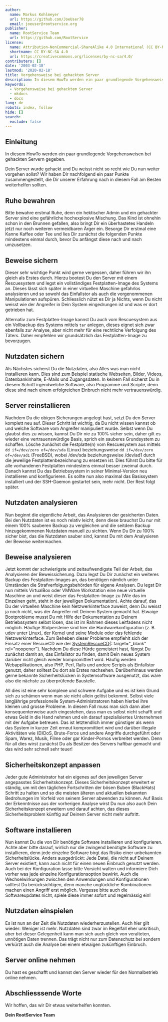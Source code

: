 ```yaml
---
author:
  name: Markus Kohlmeyer
  url: https://github.com/JoeUser78
  email: joeuser@rootservice.org
publisher:
  name: RootService Team
  url: https://github.com/RootService
license:
  name: Attribution-NonCommercial-ShareAlike 4.0 International (CC BY-NC-SA 4.0)
  shortname: CC BY-NC-SA 4.0
  url: https://creativecommons.org/licenses/by-nc-sa/4.0/
contributers: []
date: '2003-02-18'
lastmod: '2020-02-18'
title: Vorgehensweise bei gehacktem Server
description: In diesem HowTo werden ein paar grundlegende Vorgehensweisen bei gehackten Servern gegeben.
keywords:
  - Vorgehensweise bei gehacktem Server
  - mkdocs
  - docs
lang: de
robots: index, follow
hide: []
search:
  exclude: false
---
```


## Einleitung

In diesem HowTo werden ein paar grundlegende Vorgehensweisen bei gehackten Servern gegeben.

Dein Server wurde gehackt und Du weisst nicht so recht wie Du nun weiter vorgehen sollst? Wir haben Dir nachfolgend ein
paar Punkte zusammengestellt, die Dir unserer Erfahrung nach in diesem Fall am Besten weiterhelfen sollten.

## Ruhe bewahren

Bitte bewahre erstmal Ruhe, denn ein hektischer Admin und ein gehackter Server sind eine gefährliche hochexplosive
Mischung. Das Kind ist ohnehin schon in den Brunnen gefallen, also bringt Dir ein überhastetes Handeln jetzt nur noch
weiteren vermeidbaren Ärger ein. Besorge Dir erstmal eine Kanne Kaffee oder Tee und lies Dir zunächst die folgenden
Punkte mindestens einmal durch, bevor Du anfängst diese nach und nach umzusetzen.

## Beweise sichern

Dieser sehr wichtige Punkt wird gerne vergessen, daher führen wir ihn gleich als Erstes durch. Hierzu bootest Du den
Server mit einem Rescuesystem und legst ein vollständiges Festplatten-Image des Systems an. Dieses lässt sich später in
einer virtuellen Maschine gefahrlos analysieren und so sowohl das Einfallstor als auch die vorgenommenen Manipulationen
aufspüren. Schliesslich nützt es Dir ja Nichts, wenn Du nicht weisst wie der Angreifer in Dein System eingedrungen ist
und was er dort getrieben hat.

Alternativ zum Festplatten-Image kannst Du auch vom Rescuesystem aus ein Vollbackup des Systems mittels `tar` anlegen,
dieses eignet sich zwar ebenfalls zur Analyse, aber nicht mehr für eine rechtliche Verfolgung des Täters. Daher
empfehlen wir grundsätzlich das Festplatten-Image zu bevorzugen.

## Nutzdaten sichern

Als Nächstes sicherst Du die Nutzdaten, also Alles was man nicht installieren kann. Dies sind zum Beispiel statische
Webseiten, Bilder, Videos, Datenbankinhalte, E-Mails und Zugangsdaten. In keinem Fall sicherst Du in diesem Schritt
irgendwelche Software, also Programme und Scripte, denn diese sind nach einem erfolgreichen Einbruch nicht mehr
vertrauenswürdig.

## Server reinstallieren

Nachdem Du die obigen Sicherungen angelegt hast, setzt Du den Server komplett neu auf. Dieser Schritt ist wichtig, da
Du nicht wissen kannst ob und welche Software vom Angreifer manipuliert wurde. Selbst wenn Du glaubst dies zu wissen,
kannst Du Dir nie zu 100% sicher sein, daher gilt es wieder eine vertrauenswürdige Basis, sprich ein sauberes
Grundsystem zu schaffen. Lösche zunächst die Festplatte(n) vom Rescuesystem aus mittels `dd if=/dev/zero of=/dev/sda`
(Linux) beziehungsweise `dd if=/dev/zero of=/dev/ad1` (FreeBSD), wobei /dev/sda beziehungsweise /dev/ad1 durch die
jeweilige Festplattenbezeichnung zu ersetzen ist. Dies führst Du bitte für alle vorhandenen Festplatten mindestens
einmal besser zweimal durch. Danach kannst Du das Betriebssystem in seiner Minimal-Version neu installieren und
konfigurieren. Es sollte nun also maximal das Basissystem installiert und der SSH-Daemon gestartet sein, mehr nicht.
Der Rest folgt später.

## Nutzdaten analysieren

Nun beginnt die eigentliche Arbeit, das Analysieren der gesicherten Daten. Bei den Nutzdaten ist es noch relativ
leicht, denn diese brauchst Du nur mit einem 100% sauberen Backup zu vergleichen und die seitdem Backup hinzugekommenen
Nutzdaten manuell zu sichten. Wenn Du Dir zu 100% sicher bist, das die Nutzdaten sauber sind, kannst Du mit dem
Analysieren der Beweise weitermachen.

## Beweise analysieren

Jetzt kommt der schwierigste und zeitaufwendigste Teil der Arbeit, das Analysieren der Beweissicherung. Dazu legst Du
Dir zunächst ein weiteres Backup des Festplatten-Images an, das benötigen nämlich unter Umständen die
Strafverfolgungsbehörden für eigene Analysen. Du legst Dir nun mittels VirtualBox oder VMWare Workstation eine neue
virtuelle Maschine an und weist dieser das Festplatten-Image zu (Wie das im Einzelnen geht, steht in der jeweiligen
Dokumentation). Achte darauf, das Du der virtuellen Maschine kein Netzwerkinterface zuweist, denn Du weisst ja noch
nicht, was der Angreifer mit Deinem System gemacht hat. Etwaige Bootprobleme musst Du mit Hilfe der Dokumentation zu
Deinem Betriebssystem selbst lösen, das ist im Rahmen dieses Leitfadens nicht möglich. Häufige Stolpersteine sind hier
die Hardwarekonfiguration (z. B. udev unter Linux), der Kernel und seine Module oder das fehlende Netzwerkinterface.
Zum Beheben dieser Probleme empfiehlt sich der Einsatz einer RescueCD wie der
[SystemRescueCD](https://www.system-rescue.org/){: target="_blank" rel="noopener"}. Nachdem Du diese Hürde gemeistert
hast, fängst Du zunächst damit an, das Einfallstor zu finden, damit Dein neues System darüber nicht gleich wieder
kompromittiert wird. Häufig werden Webapplikationen, also PHP, Perl, Rails und andere Scripts als Einfallstor genutzt,
daher solltest Du dort als Erstes nachsehen. Darüberhinaus werden gerne bekannte Sicherheitslücken in Systemsoftware
ausgenutzt, das wäre also die nächste zu überprüfende Baustelle.

All dies ist eine sehr komplexe und schwere Aufgabe und es ist kein Grund sich zu schämen wenn man sie nicht allein
gelöst bekommt. Selbst viele langjährige professionelle System-Administratoren haben hierbei ihre kleinen und grosse
Probleme. In diesem Fall muss man sich dann aber konsequenterweise auch eingestehen, dass man es selbst nicht schafft
und etwas Geld in die Hand nehmen und ein darauf spezialisiertes Unternehmen mit der Aufgabe betreuen. Das ist
letztendlich immer günstiger als wenn das System in kurzer Zeit erneut kompromittiert wird und darüber illegale
Aktivitäten wie (D)DoS, Brute-Force und andere Angriffe durchgeführt oder Spam, Warez, Musik, Filme oder gar
Kinder-Pornos verbreitet werden. Denn für all dies wirst zunächst Du als Besitzer des Servers haftbar gemacht und das
wird sehr schnell sehr teuer!

## Sicherheitskonzept anpassen

Jeder gute Administrator hat ein eigenes auf den jeweiligen Server angepasstes Sicherheitskonzept. Dieses
Sicherheitskonzept erweitert er ständig, um mit den täglichen Fortschritten der bösen Buben (BlackHats) Schritt zu
halten und so die meisten älteren und aktuellen bekannten Bedrohungen im Vorfeld von seinem Server abwenden zu können.
Auf Basis der Erkenntnisse aus der vorherigen Analyse wirst Du nun also auch Dein Sicherheitskonzept erweitern und
darauf achten, das dieses Sicherheitsproblem künftig auf Deinem Server nicht mehr auftritt.

## Software installieren

Nun kannst Du die von Dir benötigte Software installieren und konfigurieren. Achte aber bitte darauf, wirlich nur die
zwingend benötigte Software zu installieren, denn jede einzelne Software birgt das Risiko einer unbekannten
Sicherheitslücke. Anders ausgedrückt: Jede Datei, die nicht auf Deinem Server existiert, kann auch nicht für einen
neuen Einbruch genutzt werden. Auch bei der Konfiguration lasse bitte Vorsicht walten und informiere Dich vorher was
jede einzelne Konfigurationsoption bewirkt. Auch die Wechselwirkungen zwischen den Anwendungen und Konfigurationen
solltest Du berücksichtigen, denn manche unglückliche Kombinationen machen einen Angriff erst möglich. Vergesse bitte
auch die Softwareupdates nicht, spiele diese immer sofort und regelmässig ein!

## Nutzdaten einspielen

Es ist nun an der Zeit die Nutzdaten wiederherzustellen. Auch hier gilt wieder: Weniger ist mehr. Nutzdaten sind zwar
im Regelfall eher unkritisch, aber bei dieser Gelegenheit kann man sich auch gleich von veralteten, unnötigen Daten
trennen. Das trägt nicht nur zum Datenschutz bei sondern verkürzt auch die Analyse bei einem etwaigen zukünftigen
Einbruch.

## Server online nehmen

Du hast es geschafft und kannst den Server wieder für den Normalbetrieb online nehmen.

## Abschliesssende Worte

Wir hoffen, das wir Dir etwas weiterhelfen konnten.

**Dein RootService Team**
